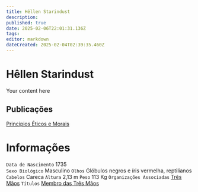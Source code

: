 ```yaml
---
title: Hêllen Starindust
description: 
published: true
date: 2025-02-06T22:01:31.136Z
tags: 
editor: markdown
dateCreated: 2025-02-04T02:39:35.460Z
---
```


# Hêllen Starindust
Your content here

## Publicações
[Principios Éticos e Morais](/documentos/principios-eticos-e-morais)

# Informações
`Data de Nascimento` 1735  
`Sexo Biológico` Masculino
`Olhos` Glóbulos negros e íris vermelha, reptilianos
`Cabelos` Careca
`Altura` 2,13 m
`Peso` 113 Kg
`Organizações Associadas` [Três Mãos](/faccoes/faccoes-independentes/tres-maos#tres-maos)
`Títulos` [Membro das Três Mãos](/rankings-e-titulos/membro-das-tres-maos#membro-das-tres-maos)
